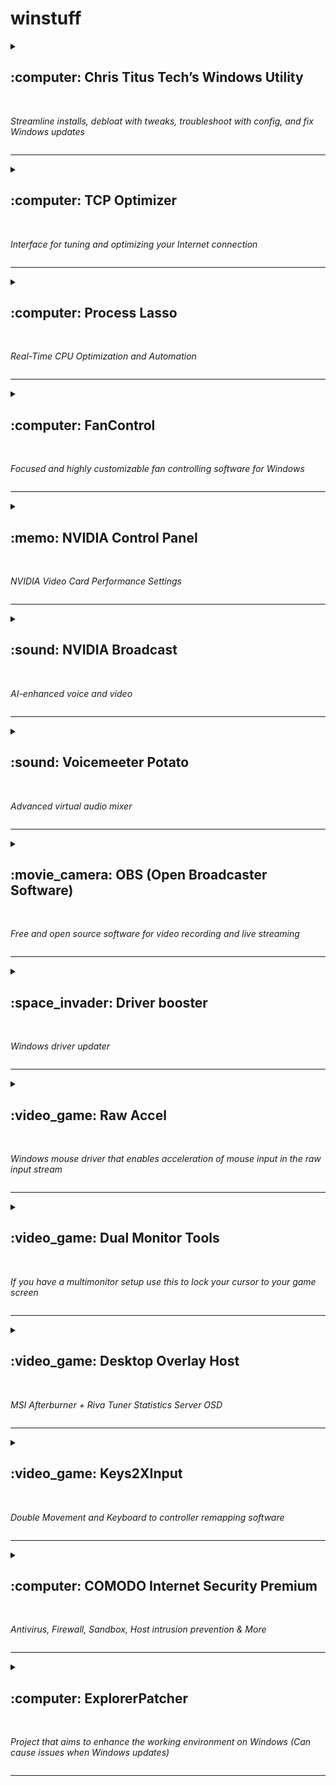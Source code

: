 # winstuff

<details><summary><h2>:computer: Chris Titus Tech’s Windows Utility</h2><br/>
  
*Streamline installs, debloat with tweaks, troubleshoot with config, and fix Windows updates*</summary>

<p>
https://github.com/ChrisTitusTech/winutil

Run one of these:
  
```powershell
irm christitus.com/win | iex
```

```powershell
iwr -useb https://christitus.com/win | iex
```

```powershell
[Net.ServicePointManager]::SecurityProtocol=[Net.SecurityProtocolType]::Tls12;iex(New-Object Net.WebClient).DownloadString('https://raw.githubusercontent.com/ChrisTitusTech/winutil/main/winutil.ps1')
```

---or---

Make a .bat file (Chris Titus Tech's Windows Utility.bat):
  
```powershell
Powershell.exe [Net.ServicePointManager]::SecurityProtocol=[Net.SecurityProtocolType]::Tls12;iex(New-Object Net.WebClient).DownloadString('https://raw.githubusercontent.com/ChrisTitusTech/winutil/main/winutil.ps1')
```

Run as Admin

Select Tweaks → Desktop → Run Tweaks

</p>
</details><hr/>

<details><summary><h2>:computer: TCP Optimizer</h2><br/>

*Interface for tuning and optimizing your Internet connection*</summary>

<p>
https://www.speedguide.net/files/TCPOptimizer.exe

1. Download & install<br/>
2. www.speedtest.net → go<br/>
3. Run as admin<br/>
4. File → Backup current settings → Save<br/>
5. Drag your connection speed to 100+ Mbps (Or your Max ISP download speed)<br/>
6. Make sure your correct NIC is selected<br/>
7. Advanced Settings tab → Optimal → Apply changes → Ok → No<br/>
8. After you apply changes, select Custom & set:<br/>
  a. SystemResponsiveness 0<br/>
  b. TcpAckFrequency 1<br/>
  c. TCPNoDelay 1<br/>
  d. TcpDelAckTicks 0<br/>
9. Apply changes → Ok → Yes<br/>
10. Reboot<br/>
11. Give it a few to let windows load all the background stuff<br/>
12. www.speedtest.net → go

</p>
</details><hr/>

<details><summary><h2>:computer: Process Lasso</h2><br/>
  
*Real-Time CPU Optimization and Automation*</summary>

<p>
https://dl.bitsum.com/files/processlassosetup64.exe

Download & install
1. Main → Enable ProBalance, IdleSaver, & Performance<br/>
2. Options → CPU → ProBalance<br/>
3. Options → Power → Performance Mode → Change Power Profile when Engaged<br/>
4. Options → Power → Performance Mode → Select power profile → Bitsum Highest Performance<br/>
5. Options → Power → Performance Mode → Enable Automatic Detection (e.g. Steam)<br/>
6. Options → Power → Performance Mode → Disable IdleSaver whille Performance Mode Engaged<br/>
7. Options → Power → Performance Mode → Start Process Lasso with Power Profile → Bitsum Highest Performance<br/>
8. Options → Power → Performance Mode → IdleSaver → Switch to this power profile: → AMD Ryzen™ Balanced [-OR-] Balanced<br/>

</p>
</details><hr/>

<details><summary><h2>:computer: FanControl</h2><br/>

*Focused and highly customizable fan controlling software for Windows*</summary>

<p>
https://github.com/Rem0o/FanControl.Releases

#### Plugins

Support for HWInfo sensors using the "Reporting to Gadget" feature

https://github.com/Rem0o/FanControl.HWInfo

Support for GPU-Z sensors using its shared memory feature

https://github.com/vision57/FanControl.GPU-Z


</p>
</details><hr/>

<details><summary><h2>:memo: NVIDIA Control Panel</h2><br/>

*NVIDIA Video Card Performance Settings*</summary>

#### NVIDIA CONTROL PANEL<br/>
#### MANAGE 3D SETTINGS<br/>
Image Scaling: ..........................................................Off<br/>
Ambient Occlusion: ....................................................Off<br/>
Anisotropic filtering: ...................................................Off<br/>
Antialiasing – FXAA: ...................................................Off<br/>
Antialiasing – Gamma correction: .................................Off<br/>
Antialiasing – Mode: ...................................................Off<br/>
Antialiasing – Setting: ................................................None<br/>
Antialiasing – Transparency: ........................................Off<br/>
Background Application Max Frame Rate: ......................Off<br/>
CUDA – GPUs: ...........................................................All<br/>
DSR – Factors: ..........................................................2.00x (native resolution)<br/>
DSR – Smoothness: ...................................................33%<br/>
Low Latency Mode: .....................................................Off<br/>
Max Frame Rate: .......................................................Off<br/>
Multi-Frame Sampled AA (MFAA) ..................................Off<br/>
OpenGL rendering GPU: ..............................................NVIDIA GeForce RTX ... (Pick your card)<br/>
Power management mode: ..........................................Prefer Maximum Performance<br/>
Preferred refresh rate (Your monitor): ..........................Highest available<br/>
Shader Cache Size: ....................................................5 GB<br/>
Texture filtering – Anisotropic sample option: ................On<br/>
Texture filtering – Negative LOD bias: ..........................Allow<br/>
Texture filtering – Quality: ..........................................High Performance<br/>
Texture filtering – Trilinear optimization: .......................On<br/>
Threaded optimization: ...............................................On<br/>
Triple buffering: .........................................................Off<br/>
Vertical sync:.............................................................Off<br/>
Virtual Reality pre-rendered frames: .............................1<br/>
Virtual Reality – Variable Rate Super Sampling: .............Off<br/>

#### CHANGE RESOLUTION<br/>
Refresh rate: .............................................................(Your monitor's max)<br/>
Use NVIDIA color settings:<br/>
Highest 32<br/>
YcbCr422<br/>
10 bpc ......................................................................(Based on monitor max res)<br/>
Limited<br/>

#### ADJUST DESKTOP SIZE AND POSITION<br/>
Aspect ratio<br/>
Perform scaling on: ....................................................Display<br/>

</p>
</details><hr/>

<details><summary><h2>:sound: NVIDIA Broadcast</h2><br/>

*AI-enhanced voice and video*</summary>

<p>

https://www.nvidia.com/en-us/geforce/broadcasting/broadcast-app/

</p>
</details><hr/>

<details><summary><h2>:sound: Voicemeeter Potato</h2><br/>

*Advanced virtual audio mixer*</summary>

<p>
https://vb-audio.com/Voicemeeter/potato.htm

#### Virtual Audio Cables

https://vb-audio.com/Cable/index.htm

#### TROUBLESHOOTING
==============
  
Bad icon or bad pin name are collateral effects of a bad installation or a previous bad de-installation process. To solve this problem:

1. Uninstall Voicemeeter + REBOOT

2. Check there are no remaining devices in Windows Device Manager , if present, uninstall manually as explained in this topic: https://forum.vb-audio.com/viewtopic.php?f=7&t=688

3. Uninstall Voicemeeter + REBOOT

</p>
</details><hr/>

<details><summary><h2>:movie_camera: OBS (Open Broadcaster Software)</h2><br/>

*Free and open source software for video recording and live streaming*</summary>

<p>

https://obsproject.com

#### Plugins

OBS: https://obsproject.com/forum/resources/categories/obs-studio-plugins.6/

StreamElements OBSLive (SE.Live): https://streamelements.com/obslive

StreamFX: https://obsproject.com/forum/resources/streamfx-for-obs%C2%AE-studio.578/

RTMP-Services: https://obsproject.com/forum/resources/multiple-rtmp-outputs-plugin.964/

</p>
</details><hr/>


<details><summary><h2>:space_invader: Driver booster</h2><br/>

*Windows driver updater*</summary>

<p>

https://www.iobit.com/en/driver-booster.php

Get Giveaway License Key from YouTube<br/>
Block: C:\Program Files (x86)\IObit\Driver Booster\xx.x.x\Pub\*.exe

</p>
</details><hr/>

<details><summary><h2>:video_game: Raw Accel</h2><br/>

*Windows mouse driver that enables acceleration of mouse input in the raw input stream*</summary>

<p>
https://github.com/a1xd/rawaccel

1. Install Raw Accel:
Place the folder in C:\Program Files<br/>
Run installer.exe<br/>
Reboot<br/>

2. Make a .bat file (RawAccel.bat):

```
@echo off
echo Starting up the Raw Accel . . .
start "" "C:\Program Files\RawAccel\writer.exe" "C:\Program Files\RawAccel\settings.json"
```

3. Press WIN+R<br/>
Type:
  
```
shell:startup
```

Put RawAccel.bat in the Startup folder<br/>

(Run as Admin)<br/>
• **Sens Multiplier** – controls the DPI to achieve better sensor tracking accuracy (set it high on the mouse, low in the game)<br/>
Mouse DPI * Sens Multiplier = Desired DPI<br/>
Set DPI to 1600 and set Sens Multiplier to 0.5 gives you 800 DPI with higher reporting rate of 1600<br/>
• **Y/X Ratio** – splits your vertical and horizontal values by a multiple of the Y value<br/>
• **Rotation** – controls the rotation of the mouse based on your specific holding style<br/>
To configure, open Paint and draw a straight horizontal line, adjust rotation positive or negative until you achieve perfect horizontal lines while moving your mouse side-to-side as you would normally<br/>
• **Gain** – makes the accel transition smooth rather than abrupt<br/>
• **Acceleration** – amount of acceleration; start around .05 (try .02-.05)<br/>
• **Cap Type** – Output<br/>
• **Cap: Output** – after a certain Sens Multiplier stop accelerating (try 2 if Sens @.5)<br/>
• **Input Offset** – offsets your input to the right, stay at a given accel rate until you flick your mouse<br/>

</p>
</details><hr/>

<details><summary><h2>:video_game: Dual Monitor Tools</h2><br/>

*If you have a multimonitor setup use this to lock your cursor to your game screen*</summary>

<p>

https://dualmonitortool.sourceforge.net/download.html

Run this to launch per program/game:

```
"C:\Program Files (x86)\Dual Monitor Tools\DMT.exe" DMT:Cursor:LockCursor
```

Setup a Hotkey to toggle the lock on and off:<br/>
Sticky → “Lock cursor onto screen” → Change…

</p>
</details><hr/>

<details><summary><h2>:video_game: Desktop Overlay Host</h2><br/>

*MSI Afterburner + Riva Tuner Statistics Server OSD*</summary>

<p>

https://www.msi.com/Landing/afterburner/graphics-cards

Create a shortcut:<br/>
Target:

```
"C:\Program Files (x86)\RivaTuner Statistics Server\SDK\Tools\DesktopOverlayHost\Release\DesktopOverlayHost.exe"

```
Start in:

```
"C:\Program Files (x86)\RivaTuner Statistics Server\SDK\Tools\DesktopOverlayHost\Release"
```

Open RivaTuner Statistics Server
1. Select → Setup → Plugins → OverlayEditor.dll → Setup
2. “Data sources” → Edit → Add → MSI Afterburner → Edit → Add → MSI Afterburner → Check all you wish to add
3. Select → Layouts → Edit → Ping address: qosping-aws-us-east-1.ol.epicgames.com

</p>
</details><hr/>

<details><summary><h2>:video_game: Keys2XInput</h2><br/>

*Double Movement and Keyboard to controller remapping software*</summary>

<p>

https://www.embenco.nl/keys2xinput/

</p>
</details><hr/>

<details><summary><h2>:computer: COMODO Internet Security Premium</h2><br/>

*Antivirus, Firewall, Sandbox, Host intrusion prevention & More*</summary>

<p>

https://antivirus.comodo.com/

Click: "ACTIVE NOW"<br/>
cispro_installer.exe<br/>
https://antivirus.comodo.com/download/thank-you.php?prod=cloud-antivirus&from=cav_installer&track=16905&af=16905

</p>
</details><hr/>

<details><summary><h2>:computer: ExplorerPatcher</h2><br/>

*Project that aims to enhance the working environment on Windows (Can cause issues when Windows updates)*</summary>

<p>

https://github.com/valinet/ExplorerPatcher/releases/

</p>
</details><hr/>
